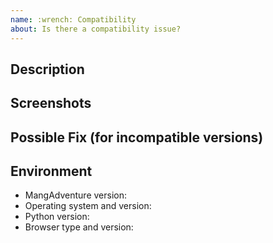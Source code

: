 ```yaml
---
name: :wrench: Compatibility
about: Is there a compatibility issue?
---
```


<!-- Only submit a compatibility issue if the compatibility of -->
<!-- your Python or browser version is inaccuretely portrayed in -->
<!-- https://github.com/evangelos-ch/docs/compatibility.md. -->

## Description
<!-- Provide a description of the issue. -->

## Screenshots
<!-- Provide some screenshots that serve as proof of (in)compatibility. -->

## Possible Fix (for incompatible versions)
<!-- Not obligatory, but if you think MangAdventure can be made -->
<!-- compatible with this Python/browser version, please suggest how. -->

## Environment
<!-- Include as many relevant details about your environment as possible. -->
* MangAdventure version:
* Operating system and version:
* Python version: <!-- For Python (in)compatibility reports. -->
* Browser type and version: <!-- For browser (in)compatibility reports. -->

